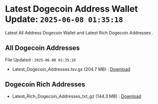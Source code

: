 # Latest Dogecoin Address Wallet Update: `2025-06-08 01:35:18`

Latest All Address Dogecoin Wallet and Latest Rich Dogecoin Addresses .

## All Dogecoin Addresses

File Updated : `2025-06-08 01:35:18`

- Latest_Dogecoin_Addresses.tsv.gz (204.7 MB) : [Download](https://github.com/Pymmdrza/Rich-Address-Wallet/releases/tag/Dogecoin)

## Dogecoin Rich Addresses

- Latest_Rich_Dogecoin_Addresses_txt_gz (144.3 MB) : [Download](https://github.com/Pymmdrza/Rich-Address-Wallet/releases/tag/Dogecoin)
